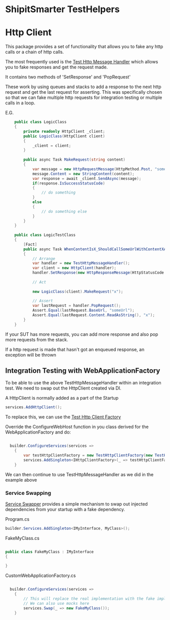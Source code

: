 # ShipitSmarter TestHelpers

# Http Client

This package provides a set of functionality that allows you to fake any http calls or a chain of http calls.

The most frequently used is the [Test Http Message Handler](./TestHttpMessageHandler.cs) which allows you to fake responses and get the request made.

It contains two methods of 'SetResponse' and 'PopRequest'

These work by using queues and stacks to add a response to the next http request and get the last request for asserting.
This was specifically chosen so that we can fake multiple http requests for integration testing or multiple calls in a loop.

E.G.
```csharp
    public class LogicClass
    {
        private readonly HttpClient _client;
        public LogicClass(HttpClient client)
        {
            _client = client;
        }
        
        public async Task MakeRequest(string content)
        {
            var message = new HttpRequestMessage(HttpMethod.Post, "someUrl");
            message.Content = new StringContent(content);
            var response = await _client.SendAsync(message);
            if(response.IsSuccessStatusCode)
            {
                // do something
            }
            else
            {
                // do something else
            }
        }
    }
    
    public class LogicTestClass
    {
        [Fact]
        public async Task WhenContentIsX_ShouldCallSomeUrlWithContentXAndDoSomething()
        {
            // Arrange
            var handler = new TestHttpMessageHandler();
            var client = new HttpClient(handler);
            handler.SetResponse(new HttpResponseMessage(HttpStatusCode.OK));
            
            // Act 
            
            new LogicClass(client).MakeRequest("x");
            
            // Assert
            var lastRequest = handler.PopRequest();
            Assert.Equal(lastRequest.BaseUrl, "someUrl");
            Assert.Equal(lastRequest.Content.ReadAsString(), "x");
        }
    }
```

If your SUT has more requests, you can add more response and also pop more requests from the stack.

If a http request is made that hasn't got an enqueued response, an exception will be thrown

## Integration Testing with WebApplicationFactory

To be able to use the above TestHttpMessageHandler within an integration test. We need to swap out the HttpClient created via DI.

A HttpClient is normally added as a part of the Startup

````csharp
services.AddHttpClient();
````

To replace this, we can use the [Test Http Client Factory](./TestHttpClientFactory.cs)

Override the ConfigureWebHost function in you class derived for the WebApplicationFactory and do:

````csharp

  builder.ConfigureServices(services =>
    {
        var testHttpClientFactory = new TestHttpClientFactory(new TestHttpMessageHandler());
        services.AddSingleton<IHttpClientFactory>(_ => testHttpClientFactory);
    }
````

We can then continue to use TestHttpMessageHandler as we did in the example above

### Service Swapping

[Service Swapper](./ServiceSwapper.cs) provides a simple mechanism to swap out injected dependencies from your startup with a fake dependency.


Program.cs
````csharp
builder.Services.AddSingleton<IMyInterface, MyClass>();
````

FakeMyClass.cs
````csharp

public class FakeMyClass : IMyInterface
{
    
}
````
CustomWebApplicationFactory.cs
````csharp

  builder.ConfigureServices(services =>
    {
        // This will replace the real implementation with the fake implementation.
        // We can also use mocks here
        services.Swap(_ => new FakeMyClass());  
    }
````
